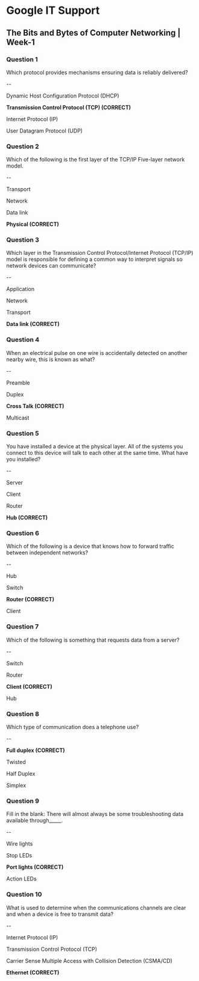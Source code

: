 #  Google IT Support 

## The Bits and Bytes of Computer Networking | Week-1

### Question 1

Which protocol provides mechanisms ensuring data is reliably delivered?

--
               
Dynamic Host Configuration Protocol (DHCP)

**Transmission Control Protocol (TCP) (CORRECT)**
                      
Internet Protocol (IP)

User Datagram Protocol (UDP)



### Question 2

Which of the following is the first layer of the TCP/IP Five-layer network model.   

--

Transport

Network

Data link

**Physical (CORRECT)**



### Question 3

Which layer in the Transmission Control Protocol/Internet Protocol (TCP/IP) model is responsible for defining a common way to interpret signals so network devices can communicate?

--

Application

Network

Transport

**Data link (CORRECT)**



### Question 4

When an electrical pulse on one wire is accidentally detected on another nearby wire, this is known as what?

--


Preamble 

Duplex

**Cross Talk (CORRECT)** 

Multicast



### Question 5

You have installed a device at the physical layer. All of the systems you connect to this device will talk to each other at the same time. What have you installed?

--

Server
  
Client
  
Router
  
**Hub (CORRECT)**



### Question 6

Which of the following is a device that knows how to forward traffic between independent networks?

--

Hub

Switch

**Router (CORRECT)**

Client



### Question 7

Which of the following is something that requests data from a server?

--
      
Switch

Router

**Client (CORRECT)**

Hub



### Question 8

Which type of communication does a telephone use?

--
  
**Full duplex (CORRECT)**
  
Twisted
  
Half Duplex 
  
Simplex



### Question 9

Fill in the blank: There will almost always be some troubleshooting data available through_____.

--

Wire lights

Stop LEDs

**Port lights (CORRECT)**

Action LEDs



### Question 10

What is used to determine when the communications channels are clear and when a device is free to transmit data?

--

Internet Protocol (IP)

Transmission Control Protocol (TCP)

Carrier Sense Multiple Access with Collision Detection (CSMA/CD)

**Ethernet (CORRECT)**
